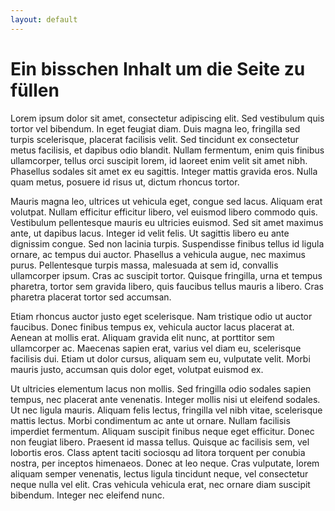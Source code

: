 ```yaml
---
layout: default
---
```


# Ein bisschen Inhalt um die Seite zu füllen

Lorem ipsum dolor sit amet, consectetur adipiscing elit. Sed vestibulum quis tortor vel bibendum. In eget feugiat diam. Duis magna leo, fringilla sed turpis scelerisque, placerat facilisis velit. Sed tincidunt ex consectetur metus facilisis, et dapibus odio blandit. Nullam fermentum, enim quis finibus ullamcorper, tellus orci suscipit lorem, id laoreet enim velit sit amet nibh. Phasellus sodales sit amet ex eu sagittis. Integer mattis gravida eros. Nulla quam metus, posuere id risus ut, dictum rhoncus tortor.

Mauris magna leo, ultrices ut vehicula eget, congue sed lacus. Aliquam erat volutpat. Nullam efficitur efficitur libero, vel euismod libero commodo quis. Vestibulum pellentesque mauris eu ultricies euismod. Sed sit amet maximus ante, ut dapibus lacus. Integer id velit felis. Ut sagittis libero eu ante dignissim congue. Sed non lacinia turpis. Suspendisse finibus tellus id ligula ornare, ac tempus dui auctor. Phasellus a vehicula augue, nec maximus purus. Pellentesque turpis massa, malesuada at sem id, convallis ullamcorper ipsum. Cras ac suscipit tortor. Quisque fringilla, urna et tempus pharetra, tortor sem gravida libero, quis faucibus tellus mauris a libero. Cras pharetra placerat tortor sed accumsan.

Etiam rhoncus auctor justo eget scelerisque. Nam tristique odio ut auctor faucibus. Donec finibus tempus ex, vehicula auctor lacus placerat at. Aenean at mollis erat. Aliquam gravida elit nunc, at porttitor sem ullamcorper ac. Maecenas sapien erat, varius vel diam eu, scelerisque facilisis dui. Etiam ut dolor cursus, aliquam sem eu, vulputate velit. Morbi mauris justo, accumsan quis dolor eget, volutpat euismod ex.

Ut ultricies elementum lacus non mollis. Sed fringilla odio sodales sapien tempus, nec placerat ante venenatis. Integer mollis nisi ut eleifend sodales. Ut nec ligula mauris. Aliquam felis lectus, fringilla vel nibh vitae, scelerisque mattis lectus. Morbi condimentum ac ante ut ornare. Nullam facilisis imperdiet fermentum. Aliquam suscipit finibus neque eget efficitur. Donec non feugiat libero. Praesent id massa tellus. Quisque ac facilisis sem, vel lobortis eros. Class aptent taciti sociosqu ad litora torquent per conubia nostra, per inceptos himenaeos. Donec at leo neque. Cras vulputate, lorem aliquam semper venenatis, lectus ligula tincidunt neque, vel consectetur neque nulla vel elit. Cras vehicula vehicula erat, nec ornare diam suscipit bibendum. Integer nec eleifend nunc.
